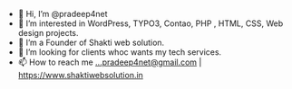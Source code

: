- 👋 Hi, I’m @pradeep4net
- 👀 I’m interested in WordPress, TYPO3, Contao, PHP , HTML, CSS, Web design projects.
- 🌱 I’m a Founder of Shakti web solution.
- 💞️ I’m looking for clients whoc wants my tech services.
- 📫 How to reach me ...pradeep4net@gmail.com | https://www.shaktiwebsolution.in

<!---
pradeep4net/pradeep4net is a ✨ special ✨ repository because its `README.md` (this file) appears on your GitHub profile.
You can click the Preview link to take a look at your changes.
--->
